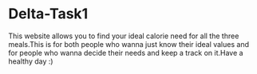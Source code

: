 # Delta-Task1
This website allows you to find your ideal calorie need for all the three meals.This is for both people who wanna just know their ideal values and for people who wanna decide their needs and keep a track on it.Have a healthy day :)
